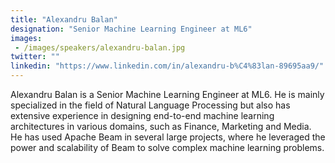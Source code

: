 ```yaml
---
title: "Alexandru Balan"
designation: "Senior Machine Learning Engineer at ML6"
images: 
 - /images/speakers/alexandru-balan.jpg
twitter: ""
linkedin: "https://www.linkedin.com/in/alexandru-b%C4%83lan-89695aa9/"
---
```


Alexandru Balan is a Senior Machine Learning Engineer at ML6. He is mainly specialized in the field of Natural Language Processing but also has extensive experience in designing end-to-end machine learning architectures in various domains, such as Finance, Marketing and Media. He has used Apache Beam in several large projects, where he leveraged the power and scalability of Beam to solve complex machine learning problems.